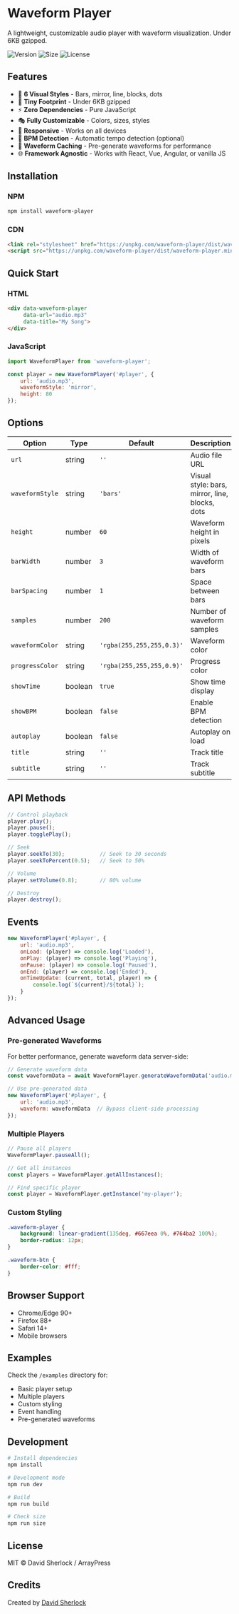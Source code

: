 # Waveform Player

A lightweight, customizable audio player with waveform visualization. Under 6KB gzipped.

![Version](https://img.shields.io/npm/v/waveform-player)
![Size](https://img.shields.io/badge/gzipped-6KB-brightgreen)
![License](https://img.shields.io/npm/l/waveform-player)

## Features

- 🎨 **6 Visual Styles** - Bars, mirror, line, blocks, dots
- 🎯 **Tiny Footprint** - Under 6KB gzipped
- ⚡ **Zero Dependencies** - Pure JavaScript
- 🎭 **Fully Customizable** - Colors, sizes, styles
- 📱 **Responsive** - Works on all devices
- 🎵 **BPM Detection** - Automatic tempo detection (optional)
- 💾 **Waveform Caching** - Pre-generate waveforms for performance
- 🌐 **Framework Agnostic** - Works with React, Vue, Angular, or vanilla JS

## Installation

### NPM
```bash
npm install waveform-player
```

### CDN
```html
<link rel="stylesheet" href="https://unpkg.com/waveform-player/dist/waveform-player.css">
<script src="https://unpkg.com/waveform-player/dist/waveform-player.min.js"></script>
```

## Quick Start

### HTML
```html
<div data-waveform-player
     data-url="audio.mp3"
     data-title="My Song">
</div>
```

### JavaScript
```javascript
import WaveformPlayer from 'waveform-player';

const player = new WaveformPlayer('#player', {
    url: 'audio.mp3',
    waveformStyle: 'mirror',
    height: 80
});
```

## Options

| Option | Type | Default | Description |
|--------|------|---------|-------------|
| `url` | string | `''` | Audio file URL |
| `waveformStyle` | string | `'bars'` | Visual style: bars, mirror, line, blocks, dots |
| `height` | number | `60` | Waveform height in pixels |
| `barWidth` | number | `3` | Width of waveform bars |
| `barSpacing` | number | `1` | Space between bars |
| `samples` | number | `200` | Number of waveform samples |
| `waveformColor` | string | `'rgba(255,255,255,0.3)'` | Waveform color |
| `progressColor` | string | `'rgba(255,255,255,0.9)'` | Progress color |
| `showTime` | boolean | `true` | Show time display |
| `showBPM` | boolean | `false` | Enable BPM detection |
| `autoplay` | boolean | `false` | Autoplay on load |
| `title` | string | `''` | Track title |
| `subtitle` | string | `''` | Track subtitle |

## API Methods

```javascript
// Control playback
player.play();
player.pause();
player.togglePlay();

// Seek
player.seekTo(30);           // Seek to 30 seconds
player.seekToPercent(0.5);   // Seek to 50%

// Volume
player.setVolume(0.8);       // 80% volume

// Destroy
player.destroy();
```

## Events

```javascript
new WaveformPlayer('#player', {
    url: 'audio.mp3',
    onLoad: (player) => console.log('Loaded'),
    onPlay: (player) => console.log('Playing'),
    onPause: (player) => console.log('Paused'),
    onEnd: (player) => console.log('Ended'),
    onTimeUpdate: (current, total, player) => {
        console.log(`${current}/${total}`);
    }
});
```

## Advanced Usage

### Pre-generated Waveforms

For better performance, generate waveform data server-side:

```javascript
// Generate waveform data
const waveformData = await WaveformPlayer.generateWaveformData('audio.mp3');

// Use pre-generated data
new WaveformPlayer('#player', {
    url: 'audio.mp3',
    waveform: waveformData  // Bypass client-side processing
});
```

### Multiple Players

```javascript
// Pause all players
WaveformPlayer.pauseAll();

// Get all instances
const players = WaveformPlayer.getAllInstances();

// Find specific player
const player = WaveformPlayer.getInstance('my-player');
```

### Custom Styling

```css
.waveform-player {
    background: linear-gradient(135deg, #667eea 0%, #764ba2 100%);
    border-radius: 12px;
}

.waveform-btn {
    border-color: #fff;
}
```

## Browser Support

- Chrome/Edge 90+
- Firefox 88+
- Safari 14+
- Mobile browsers

## Examples

Check the `/examples` directory for:
- Basic player setup
- Multiple players
- Custom styling
- Event handling
- Pre-generated waveforms

## Development

```bash
# Install dependencies
npm install

# Development mode
npm run dev

# Build
npm run build

# Check size
npm run size
```

## License

MIT © David Sherlock / ArrayPress

## Credits

Created by [David Sherlock](https://github.com/arraypress)